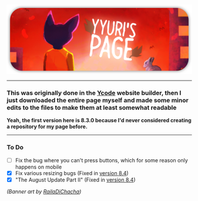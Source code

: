 ![Banner](https://raw.githubusercontent.com/yuriwhy/yyuri-page/refs/heads/main/assets/Banners/repo-deco.png)

---

### This was originally done in the [Ycode](https://www.ycode.com/) website builder, then I just downloaded the entire page myself and made some minor edits to the files to make them at least somewhat readable

**Yeah, the first version here is 8.3.0 because I'd never considered creating a repository for my page before.**

---

### To Do

- [ ] Fix the bug where you can't press buttons, which for some reason only happens on mobile
- [x] Fix various resizing bugs (Fixed in [version 8.4](https://github.com/yuriwhy/yyuri-page/commit/5443d2570e0dc9ee763168864714e3f6e1f06d97))
- [x] "The August Update Part II" (Fixed in [version 8.4](https://github.com/yuriwhy/yyuri-page/commit/5443d2570e0dc9ee763168864714e3f6e1f06d97))

*(Banner art by [RailaDiChacha](https://www.deviantart.com/railadichacha/art/Night-In-the-woods-665874154))*
